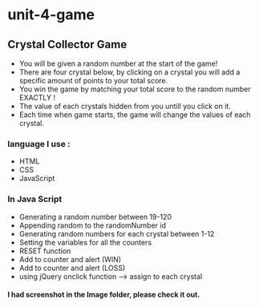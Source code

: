 # unit-4-game

## Crystal Collector Game ##

*  You will be given a random number at the start of the game!
* There are four crystal below, by clicking on a crystal you will add a specific amount of points to your total score.
* You win the game by matching your total score to the random number EXACTLY !
* The value of each crystals hidden from you untill you click on it.
* Each time when game starts, the game will change the values of each crystal.

### language I use :
* HTML
* CSS
* JavaScript

### In Java Script
* Generating a random number between 19-120
* Appending random to the randomNumber id
* Generating random numbers for each crystal between 1-12  
* Setting the variables for all the counters
* RESET function
* Add to counter and alert (WIN)
* Add to counter and alert (LOSS)
* using jQuery onclick function --> assign to each crystal

#### I had screenshot in the Image folder, please check it out.
